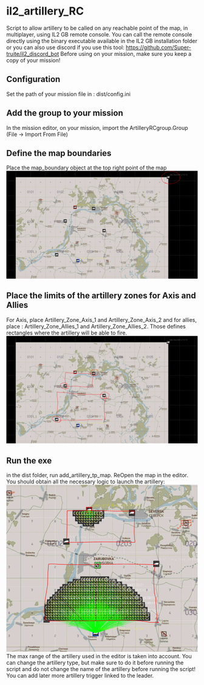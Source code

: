 # il2_artillery_RC
Script to allow artillery to be called on any reachable point of the map, in multiplayer, using IL2 GB remote console. 
You can call the remote console directly using the binary executable available in the IL2 GB installation folder or you can also use discord if you use this tool: https://github.com/Super-truite/il2_discord_bot
Before using on your mission, make sure you keep a copy of your mission!

## Configuration
Set the path of your mission file in :  dist/config.ini

## Add the group to your mission
In the mission editor, on your mission, import the ArtilleryRCgroup.Group (File -> Import From File)

## Define the map boundaries
Place the map_boundary object at the top right point of the map
![Alt text](img/map_boundary.PNG?raw=true "Title")

## Place the limits of the artillery zones for Axis and Allies
For Axis, place Artillery_Zone_Axis_1 and Artillery_Zone_Axis_2 and for allies,
place : Artillery_Zone_Allies_1 and Artillery_Zone_Allies_2. Those 
defines rectangles where the artillery will be able to fire.
![Alt text](img/boundary_rectangles.PNG?raw=true "Title")

## Run the exe
in the dist folder, run add_artillery_tp_map.
ReOpen the map in the editor. You should obtain all the necessary logic to launch the artillery: 
![Alt text](img/after_executing.PNG?raw=true "Title")
The max range of the artillery used in the editor is taken into account.
You can change the artillery type, but make sure to do it before running the script and do not change the name of the artillery before running the script! 
You can add later more artillery trigger linked to the leader.

